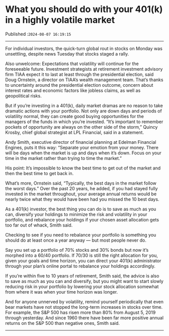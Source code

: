 # What you should do with your 401(k) in a highly volatile market

Published :`2024-08-07 16:19:15`

---

For individual investors, the quick-turn global rout in stocks on Monday was unsettling, despite news Tuesday that stocks staged a rally.

Also unwelcome: Expectations that volatility will continue for the foreseeable future. Investment strategists at retirement investment advisory firm TIAA expect it to last at least through the presidential election, said Doug Ornstein, a director on TIAA’s wealth management team. That’s thanks to uncertainty around the presidential election outcome, concern about interest rates and economic factors like jobless claims, as well as geopolitical risks.

But if you’re investing in a 401(k), daily market dramas are no reason to take dramatic actions with your portfolio. Not only are down days and periods of volatility normal, they can create good buying opportunities for the managers of the funds in which you’re invested. “It’s important to remember pockets of opportunity are always on the other side of the storm,” Quincy Krosby, chief global strategist at LPL Financial, said in a statement.

Andy Smith, executive director of financial planning at Edelman Financial Engines, puts it this way: “Separate your emotion from your money. There will be days when the market is up and days when it’s down. Focus on your time in the market rather than trying to time the market.”

His point: It’s impossible to know the best time to get out of the market and then the best time to get back in.

What’s more, Ornstein said, “Typically, the best days in the market follow the worst days.” Over the past 20 years, he added, if you had stayed fully invested in the market throughout, your average annual returns would be nearly twice what they would have been had you missed the 10 best days.

As a 401(k) investor, the best thing you can do is to save as much as you can, diversify your holdings to minimize the risk and volatility in your portfolio, and rebalance your holdings if your chosen asset allocation gets too far out of whack, Smith said.

Checking to see if you need to rebalance your portfolio is something you should do at least once a year anyway — but most people never do.

Say you set up a portfolio of 70% stocks and 30% bonds but now it’s morphed into a 60/40 portfolio. If 70/30 is still the right allocation for you, given your goals and time horizon, you can direct your 401(k) administrator through your plan’s online portal to rebalance your holdings accordingly.

If you’re within five to 10 years of retirement, Smith said, the advice is also to save as much as you can and diversify, but you might want to start slowly reducing risk in your portfolio by lowering your stock allocation somewhat from where it was when your time horizon was longer.

And for anyone unnerved by volatility, remind yourself periodically that even bear markets have not stopped the long-term increases in stocks over time. For example, the S&P 500 has risen more than 80% from August 5, 2019 through yesterday. And since 1960 there have been far more positive annual returns on the S&P 500 than negative ones, Smith said.

---

